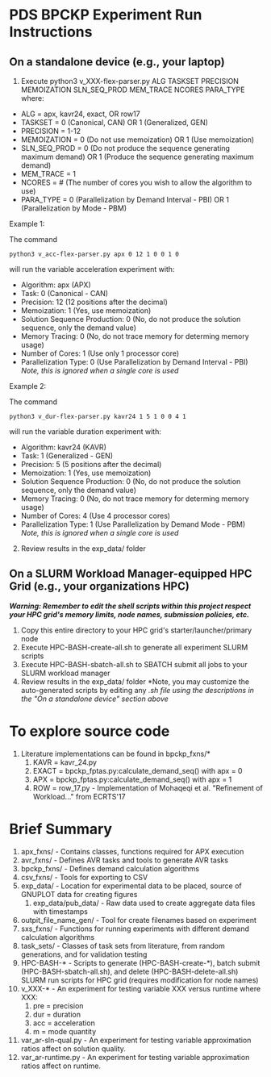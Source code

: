 # PDS BPCKP Experiment Run Instructions

## On a standalone device (e.g., your laptop)

1. Execute python3 v_XXX-flex-parser.py ALG TASKSET PRECISION MEMOIZATION SLN_SEQ_PROD MEM_TRACE NCORES PARA_TYPE
where:
- ALG = apx, kavr24, exact, OR row17
- TASKSET = 0 (Canonical, CAN) OR 1 (Generalized, GEN)
- PRECISION = 1-12
- MEMOIZATION = 0 (Do not use memoization) OR 1 (Use memoization)
- SLN_SEQ_PROD = 0 (Do not produce the sequence generating maximum demand) OR 1 (Produce the sequence generating maximum demand)
- MEM_TRACE = 1
- NCORES = # (The number of cores you wish to allow the algorithm to use)
- PARA_TYPE = 0 (Parallelization by Demand Interval - PBI) OR 1 (Parallelization by Mode - PBM)

Example 1:

The command
```
python3 v_acc-flex-parser.py apx 0 12 1 0 0 1 0
```
will run the variable acceleration experiment with:
- Algorithm: apx (APX)
- Task: 0 (Canonical - CAN)
- Precision: 12 (12 positions after the decimal)
- Memoization: 1 (Yes, use memoization)
- Solution Sequence Production: 0 (No, do not produce the solution sequence, only the demand value)
- Memory Tracing: 0 (No, do not trace memory for determing memory usage)
- Number of Cores: 1 (Use only 1 processor core)
- Parallelization Type: 0 (Use Parallelization by Demand Interval - PBI) *Note, this is ignored when a single core is used*

Example 2:

The command
```
python3 v_dur-flex-parser.py kavr24 1 5 1 0 0 4 1
```
will run the variable duration experiment with:
- Algorithm: kavr24 (KAVR)
- Task: 1 (Generalized - GEN)
- Precision: 5 (5 positions after the decimal)
- Memoization: 1 (Yes, use memoization)
- Solution Sequence Production: 0 (No, do not produce the solution sequence, only the demand value)
- Memory Tracing: 0 (No, do not trace memory for determing memory usage)
- Number of Cores: 4 (Use 4 processor cores)
- Parallelization Type: 1 (Use Parallelization by Demand Mode - PBM) *Note, this is ignored when a single core is used*

2. Review results in the exp_data/ folder

## On a SLURM Workload Manager-equipped HPC Grid (e.g., your organizations HPC)

***Warning: Remember to edit the shell scripts within this project respect your HPC grid's memory limits, node names, submission policies, etc.***

1. Copy this entire directory to your HPC grid's starter/launcher/primary node
2. Execute HPC-BASH-create-all.sh to generate all experiment SLURM scripts
3. Execute HPC-BASH-sbatch-all.sh to SBATCH submit all jobs to your SLURM workload manager
4. Review results in the exp_data/ folder
*Note, you may customize the auto-generated scripts by editing any *.sh file using the descriptions in the "On a standalone device" section above*

# To explore source code

1. Literature implementations can be found in bpckp_fxns/*
   1. KAVR = kavr_24.py
   2. EXACT = bpckp_fptas.py:calculate_demand_seq() with apx = 0
   2. APX = bpckp_fptas.py:calculate_demand_seq() with apx = 1
   3. ROW = row_17.py - Implementation of Mohaqeqi et al. "Refinement of Workload..." from ECRTS'17

# Brief Summary
1.  apx_fxns/ - Contains classes, functions required for APX execution
2.  avr_fxns/ - Defines AVR tasks and tools to generate AVR tasks
3.  bpckp_fxns/ - Defines demand calculation algorithms
4.  csv_fxns/ - Tools for exporting to CSV
5.  exp_data/ - Location for experimental data to be placed, source of GNUPLOT data for creating figures
    1.  exp_data/pub_data/ - Raw data used to create aggregate data files with timestamps
6.  outpit_file_name_gen/ - Tool for create filenames based on experiment
7.  sxs_fxns/ - Functions for running experiments with different demand calculation algorithms
8.  task_sets/ - Classes of task sets from literature, from random generations, and for validation testing
9.  HPC-BASH-* - Scripts to generate (HPC-BASH-create-*), batch submit (HPC-BASH-sbatch-all.sh), and delete (HPC-BASH-delete-all.sh) SLURM run scripts for HPC grid (requires modification for node names)
10. v_XXX-* - An experiment for testing variable XXX versus runtime where XXX:
    1.  pre = precision
    2.  dur = duration
    3.  acc = acceleration
    4.  m = mode quantity
11. var_ar-sln-qual.py - An experiment for testing variable approximation ratios affect on solution quality.
11. var_ar-runtime.py - An experiment for testing variable approximation ratios affect on runtime.